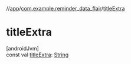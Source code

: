 //[app](../../index.md)/[com.example.reminder_data_flair](index.md)/[titleExtra](title-extra.md)

# titleExtra

[androidJvm]\
const val [titleExtra](title-extra.md): [String](https://kotlinlang.org/api/latest/jvm/stdlib/kotlin/-string/index.html)
